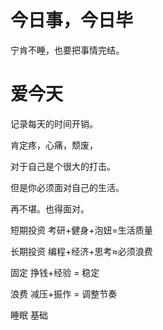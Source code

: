 # 今日事，今日毕
宁肯不睡，也要把事情完结。

# 爱今天
记录每天的时间开销。

肯定疼，心痛，颓废，

对于自己是个很大的打击。

但是你必须面对自己的生活。

再不堪。也得面对。

短期投资
考研+健身+泡妞=生活质量

长期投资
编程+经济+思考≈必须浪费

固定
挣钱+经验 = 稳定

浪费
减压+振作 = 调整节奏 

睡眠
基础
